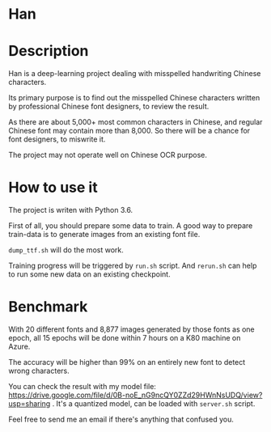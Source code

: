 Han
===

# Description

Han is a deep-learning project dealing with misspelled handwriting Chinese characters.

Its primary purpose is to find out the misspelled Chinese characters written by professional Chinese font designers, to review the result.

As there are about 5,000+ most common characters in Chinese, and regular Chinese font may contain more than 8,000. So there will be a chance for font designers, to miswrite it.

The project may not operate well on Chinese OCR purpose.

# How to use it

The project is writen with Python 3.6.

First of all, you should prepare some data to train. A good way to prepare train-data is to generate images from an existing font file.

`dump_ttf.sh` will do the most work.

Training progress will be triggered by `run.sh` script. And `rerun.sh` can help to run some new data on an existing checkpoint.

# Benchmark

With 20 different fonts and 8,877 images generated by those fonts as one epoch, all 15 epochs will be done within 7 hours on a K80 machine on Azure.

The accuracy will be higher than 99% on an entirely new font to detect wrong characters.

You can check the result with my model file: https://drive.google.com/file/d/0B-noE_nG9ncQY0ZZd29HWnNsUDQ/view?usp=sharing . It's a quantized model, can be loaded with `server.sh` script.

Feel free to send me an email if there's anything that confused you.
